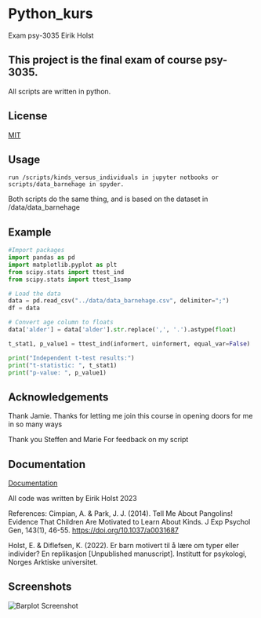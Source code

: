 
# Python_kurs

Exam psy-3035 
Eirik Holst

## This project is the final exam of course psy-3035. 
All scripts are written in python.



## License

[MIT](https://choosealicense.com/licenses/mit/)

 
## Usage

	run /scripts/kinds_versus_individuals in jupyter notbooks or scripts/data_barnehage in spyder.

Both scripts do the same thing, and is based on the dataset in /data/data_barnehage

## Example
```python
#Import packages
import pandas as pd
import matplotlib.pyplot as plt
from scipy.stats import ttest_ind
from scipy.stats import ttest_1samp

# Load the data
data = pd.read_csv("../data/data_barnehage.csv", delimiter=";")
df = data

# Convert age column to floats
data['alder'] = data['alder'].str.replace(',', '.').astype(float)

t_stat1, p_value1 = ttest_ind(informert, uinformert, equal_var=False)

print("Independent t-test results:")
print("t-statistic: ", t_stat1)
print("p-value: ", p_value1)
```

## Acknowledgements

 Thank Jamie.
    Thanks for letting me join this course in opening doors for
    me  in so many ways

Thank you Steffen and Marie 
    For feedback on my script
## Documentation

[Documentation](https://github.com/holsteirik/Snake_games_exam)

All code was written by Eirik Holst 2023

References:
Cimpian, A. & Park, J. J. (2014). Tell Me About Pangolins! Evidence That Children Are Motivated to Learn About Kinds. J Exp Psychol Gen, 143(1), 46-55. https://doi.org/10.1037/a0031687

Holst, E. & Diflefsen, K. (2022). Er barn motivert til å lære om typer eller individer? En replikasjon [Unpublished manuscript]. Institutt for psykologi, Norges Arktiske universitet.
## Screenshots

![Barplot Screenshot]([Barplot.png](https://postimg.cc/0bf38xRT))

